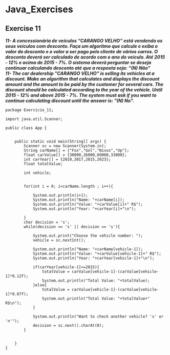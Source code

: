 # Java_Exercises
## Exercise 11
***11- A concessionária de veículos “CARANGO VELHO” está vendendo os seus veículos com desconto. Faça um algoritmo que 
      calcule e exiba o valor do desconto e o valor a ser pago pelo cliente de vários carros. O desconto deverá ser calculado 
      de acordo com o ano do veículo. Até 2015 - 12% e acima de 2015 - 7%. O sistema deverá perguntar se deseja continuar calculando 
      desconto até que a resposta seja: “(N) Não”***<br>
***11- The car dealership "CARANGO VELHO" is selling its vehicles at a discount. Make an algorithm that calculates and displays
      the discount amount and the amount to be paid by the customer for several cars. The discount should be calculated according 
      to the year of the vehicle. Until 2015 - 12% and above 2015 - 7%. The system must ask if you want to continue calculating discount
      until the answer is: "(N) No".***
``` 
package Exercicio_11;

import java.util.Scanner;

public class App {
    
    
    public static void main(String[] args) {
        Scanner sc = new Scanner(System.in);
        String carName[] = {"Fox","Gol","Nivus","Up"};
        float carValue[] = {30000,26000,60000,33000};
        int carYear[] = {2010,2017,2015,2023};
        float totalValue;
        
        int vehicle;
        
        
        for(int i = 0; i<carName.length ; i++){
            
            System.out.println(i+1);
            System.out.println("Name: "+carName[i]);
            System.out.println("Value: "+carValue[i]+" R$");
            System.out.println("Year: "+carYear[i]+"\n");
            
        }
        char decision = 's';
        while(decision == 's' || decision == 's'){
            
            System.out.print("Choose the vehicle number: ");
            vehicle = sc.nextInt();
            
            System.out.println("Name: "+carName[vehicle-1]);
            System.out.println("Value: "+carValue[vehicle-1]+" R$");
            System.out.println("Year: "+carYear[vehicle-1]+"\n");
            
            if(carYear[vehicle-1]<=2015){
                totalValue = carValue[vehicle-1]-(carValue[vehicle-1]*0.12f);
                System.out.println("Total Value: "+totalValue);
            }else{
                totalValue = carValue[vehicle-1]-(carValue[vehicle-1]*0.07f);
                System.out.println("Total Value: "+totalValue+" R$\n");
            }
            
            System.out.println("Want to check another vehicle? 's' or 'n'");
            decision = sc.next().charAt(0);
        }
        
        
    }
}

```
